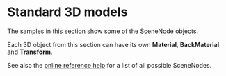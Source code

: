 ﻿# Standard 3D models

The samples in this section show some of the SceneNode objects.

Each 3D object from this section can have its own **Material**, **BackMaterial** and **Transform**.

See also the [online reference help](https://www.ab4d.com/help/SharpEngine/html/N_Ab4d_SharpEngine_SceneNodes.htm) for a list of all possible SceneNodes.